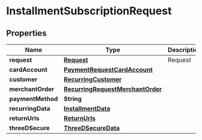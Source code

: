 
# InstallmentSubscriptionRequest

## Properties
Name | Type | Description | Notes
------------ | ------------- | ------------- | -------------
**request** | [**Request**](Request.md) | Request | 
**cardAccount** | [**PaymentRequestCardAccount**](PaymentRequestCardAccount.md) |  |  [optional]
**customer** | [**RecurringCustomer**](RecurringCustomer.md) |  |  [optional]
**merchantOrder** | [**RecurringRequestMerchantOrder**](RecurringRequestMerchantOrder.md) |  |  [optional]
**paymentMethod** | **String** |  | 
**recurringData** | [**InstallmentData**](InstallmentData.md) |  |  [optional]
**returnUrls** | [**ReturnUrls**](ReturnUrls.md) |  |  [optional]
**threeDSecure** | [**ThreeDSecureData**](ThreeDSecureData.md) |  |  [optional]



